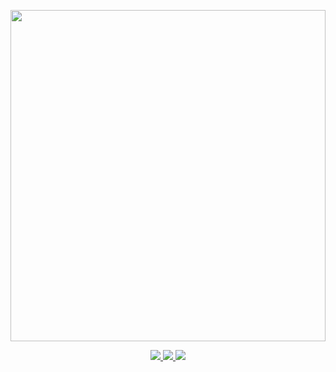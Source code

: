 <p>
  <a href="https://chadlefort.com" alt="Website">
      <img src="terminal.svg" width="100%" height="530">
  </a>
</p>

<p align="center">
  <a href="mailto:chadlefort@gmail.com" alt="Email">
    <img
      src="https://img.shields.io/badge/-chadlefort@gmail.com-c14438?style=flat&logo=Gmail&logoColor=white&link=mailto:chadlefort@gmail.com" />
  </a>
  <a href="https://www.linkedin.com/in/chadlefort" alt="Email">
    <img
      src="https://img.shields.io/badge/-Chad_Lefort-blue?style=flat&logo=Linkedin&link=https://www.linkedin.com/in/chadlefort" />
  </a>
  <a href="https://twitter.com/ChadLefort" alt="Twitter">
    <img
      src="https://img.shields.io/badge/-@ChadLefort-1ca0f1?style=flat&logo=twitter&logoColor=white&link=https://twitter.com/ChadLefort" />
  </a>
</p>
